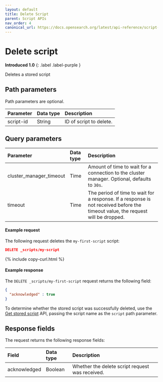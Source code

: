 ```yaml
---
layout: default
title: Delete Script
parent: Script APIs
nav_order: 4
canonical_url: https://docs.opensearch.org/latest/api-reference/script-apis/delete-script/
---
```


# Delete script
**Introduced 1.0**
{: .label .label-purple }

Deletes a stored script

## Path parameters

Path parameters are optional. 

| Parameter | Data type | Description | 
:--- | :--- | :---
| script-id | String | ID of script to delete. |

## Query parameters

| Parameter | Data type | Description | 
:--- | :--- | :---
| cluster_manager_timeout | Time | Amount of time to wait for a connection to the cluster manager. Optional, defaults to `30s`. |
| timeout | Time | The period of time to wait for a response. If a response is not received before the timeout value, the request will be dropped.

#### Example request

The following request deletes the `my-first-script` script:

````json
DELETE _scripts/my-script
````
{% include copy-curl.html %}

#### Example response

The `DELETE _scripts/my-first-script` request returns the following field:

````json
{
  "acknowledged" : true
}
````

To determine whether the stored script was successfully deleted, use the [Get stored script]({{site.url}}{{site.baseurl}}/api-reference/script-apis/get-stored-script/) API, passing the script name as the `script` path parameter.

## Response fields

The <HTTP METHOD> <endpoint> request returns the following response fields:

| Field | Data type | Description | 
:--- | :--- | :---
| acknowledged | Boolean | Whether the delete script request was received. |